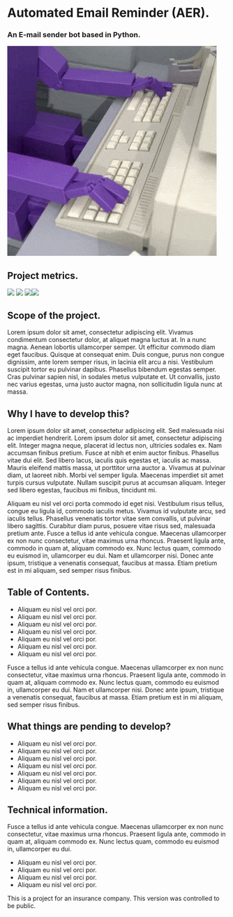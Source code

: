 # Automated Email Reminder (AER).
### An E-mail sender bot based in Python.

![](https://github.com/Meluiscruz/Automated_Email_Reminder/blob/master/Images/email_bot.gif)

## Project metrics.

![](https://img.shields.io/github/stars/Meluiscruz/Automated_Email_Reminder.svg) ![](https://img.shields.io/github/forks/Meluiscruz/Automated_Email_Reminder.svg) ![](https://img.shields.io/github/issues/Meluiscruz/Automated_Email_Reminder.svg)![](https://img.shields.io/github/tag/Meluiscruz/Automated_Email_Reminder.svg)

## Scope of the project.

Lorem ipsum dolor sit amet, consectetur adipiscing elit. Vivamus condimentum consectetur dolor, at aliquet magna luctus at. In a nunc magna. Aenean lobortis ullamcorper semper. Ut efficitur commodo diam eget faucibus. Quisque at consequat enim. Duis congue, purus non congue dignissim, ante lorem semper risus, in lacinia elit arcu a nisi. Vestibulum suscipit tortor eu pulvinar dapibus. Phasellus bibendum egestas semper. Cras pulvinar sapien nisl, in sodales metus vulputate et. Ut convallis, justo nec varius egestas, urna justo auctor magna, non sollicitudin ligula nunc at massa. 

## Why I have to develop this?

Lorem ipsum dolor sit amet, consectetur adipiscing elit. Sed malesuada nisi ac imperdiet hendrerit. Lorem ipsum dolor sit amet, consectetur adipiscing elit. Integer magna neque, placerat id lectus non, ultricies sodales ex. Nam accumsan finibus pretium. Fusce at nibh et enim auctor finibus. Phasellus vitae dui elit. Sed libero lacus, iaculis quis egestas et, iaculis ac massa. Mauris eleifend mattis massa, ut porttitor urna auctor a. Vivamus at pulvinar diam, ut laoreet nibh. Morbi vel semper ligula. Maecenas imperdiet sit amet turpis cursus vulputate. Nullam suscipit purus at accumsan aliquam. Integer sed libero egestas, faucibus mi finibus, tincidunt mi.

Aliquam eu nisl vel orci porta commodo id eget nisi. Vestibulum risus tellus, congue eu ligula id, commodo iaculis metus. Vivamus id vulputate arcu, sed iaculis tellus. Phasellus venenatis tortor vitae sem convallis, ut pulvinar libero sagittis. Curabitur diam purus, posuere vitae risus sed, malesuada pretium ante. Fusce a tellus id ante vehicula congue. Maecenas ullamcorper ex non nunc consectetur, vitae maximus urna rhoncus. Praesent ligula ante, commodo in quam at, aliquam commodo ex. Nunc lectus quam, commodo eu euismod in, ullamcorper eu dui. Nam et ullamcorper nisi. Donec ante ipsum, tristique a venenatis consequat, faucibus at massa. Etiam pretium est in mi aliquam, sed semper risus finibus. 

## Table of Contents.

- Aliquam eu nisl vel orci por.
- Aliquam eu nisl vel orci por.
- Aliquam eu nisl vel orci por.
- Aliquam eu nisl vel orci por.
- Aliquam eu nisl vel orci por.
- Aliquam eu nisl vel orci por.
- Aliquam eu nisl vel orci por.

Fusce a tellus id ante vehicula congue. Maecenas ullamcorper ex non nunc consectetur, vitae maximus urna rhoncus. Praesent ligula ante, commodo in quam at, aliquam commodo ex. Nunc lectus quam, commodo eu euismod in, ullamcorper eu dui. Nam et ullamcorper nisi. Donec ante ipsum, tristique a venenatis consequat, faucibus at massa. Etiam pretium est in mi aliquam, sed semper risus finibus. 

## What things are pending to develop?

- Aliquam eu nisl vel orci por.
- Aliquam eu nisl vel orci por.
- Aliquam eu nisl vel orci por.
- Aliquam eu nisl vel orci por.
- Aliquam eu nisl vel orci por.
- Aliquam eu nisl vel orci por.
- Aliquam eu nisl vel orci por.

## Technical information.

Fusce a tellus id ante vehicula congue. Maecenas ullamcorper ex non nunc consectetur, vitae maximus urna rhoncus. Praesent ligula ante, commodo in quam at, aliquam commodo ex. Nunc lectus quam, commodo eu euismod in, ullamcorper eu dui.

- Aliquam eu nisl vel orci por.
- Aliquam eu nisl vel orci por.
- Aliquam eu nisl vel orci por.
- Aliquam eu nisl vel orci por.

This is a project for an insurance company. This version was controlled to be public.
